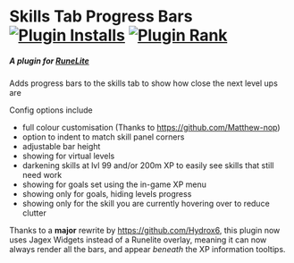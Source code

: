 # Skills Tab Progress Bars [![Plugin Installs](http://img.shields.io/endpoint?url=https://i.pluginhub.info/shields/installs/plugin/skills-tab-progress-bars)](https://runelite.net/plugin-hub/m0bile%20btw) [![Plugin Rank](http://img.shields.io/endpoint?url=https://i.pluginhub.info/shields/rank/plugin/skills-tab-progress-bars)](https://runelite.net/plugin-hub)
##### A plugin for [RuneLite](https://runelite.net/)
Adds progress bars to the skills tab to show how close the next level ups are

Config options include 
- full colour customisation (Thanks to https://github.com/Matthew-nop)
- option to indent to match skill panel corners
- adjustable bar height
- showing for virtual levels
- darkening skills at lvl 99 and/or 200m XP to easily see skills that still need work
- showing for goals set using the in-game XP menu
- showing only for goals, hiding levels progress
- showing only for the skill you are currently hovering over to reduce clutter

Thanks to a **major** rewrite by https://github.com/Hydrox6, this plugin now uses Jagex Widgets instead of a Runelite
overlay, meaning it can now always render all the bars, and appear *beneath* the XP information tooltips.
